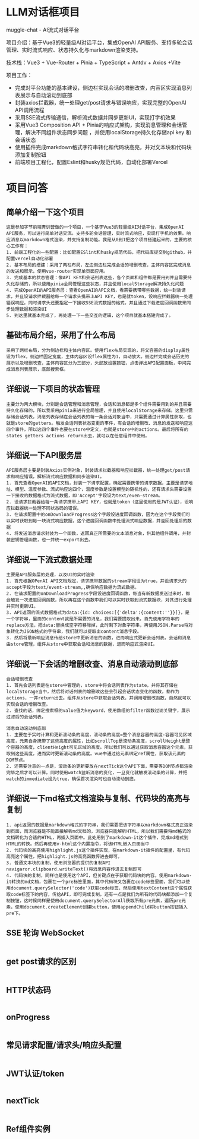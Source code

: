# LLM对话框项目

muggle-chat  -  AI流式对话平台

项目介绍：基于Vue3的轻量级AI对话平台，集成OpenAI API服务、支持多轮会话管理、实时流式响应、状态持久化与markdown渲染支持。

技术栈：Vue3 + Vue-Router + Pinia + TypeScript + Antdv + Axios +Vite

项目工作：

* 完成对平台功能的基本建设，侧边栏实现会话的增删改查，内容区实现消息列表展示与自动滚动到底部
* 封装axios拦截器，统一处理get/post请求与错误响应，实现完整的OpenAI API调用流程 
* 采用SSE流式传输通信，解析流式数据并同步更新UI，实现打字机效果
* 采用Vue3 Composition API + Pinia的响应式架构，实现消息管理和会话管理，解决不同组件状态同步问题 ，并使用localStorage持久化存储api key 和会话状态
* 使用插件完成markdown格式字符串转化和代码块高亮，并对文本块和代码块添加复制按钮
* 前端项目工程化，配置Eslint和husky规范代码，自动化部署Vercel

# 项目问答

## 简单介绍一下这个项目

```
这是参加字节前端青训营做的一个项目，一个基于Vue3的轻量级AI对话平台，集成OpenAI API服务，可以进行简单对话交流。支持多轮会话管理，实时流式响应，实现打字机的效果。响应消息以markdown格式渲染，并支持复制功能。我是从0到1把这个项目搭建起来的，主要的核心工作有：
1. 前端工程化的一些配置：比如配置ESlint和husky规范代码，把代码库提交到github，并配置vercel自动化部署
2. 基本布局的搭建：采用了两栏布局，左边侧边栏完成会话的增删改查，主体内容区完成消息的发送和展示，使用vue-router实现单页面应用。
3. 完成基本的状态管理：像API KEY和会话列表这些，各个页面和组件都是要用到并且需要持久化存储的，所以使用pinia全局管理这些状态，并且使用localStorage解决持久化问题
4. 完成OpenAI的API服务层：查看OpenAI的API文档，看需要携带哪些数据，统一封装请求，并且设请求拦截器给每一个请求头携带上API KEY，也是就token，设响应拦截器统一处理错误响应。同时请求头还要指定一下接收SSE流式数据的格式，并且通过下载进度回调函数来同步处理数据和渲染UI
5. 到这里就基本完成了，再处理一下一些交互的逻辑，这个项目就基本搭建完成了。
```

## 基础布局介绍，采用了什么布局

```
采用了两栏布局，分为侧边栏和主体内容区。使用flex布局实现的，将父容器的display属性设为flex，侧边栏固定宽度，主体内容区设flex属性为1，自动放大。侧边栏完成会话历史的展示以及增删改查，主体内容区分为三部分，头部放设置按钮，点击弹出API配置面板，中间完成消息列表展示，底部搜索框。
```

## 详细说一下项目的状态管理

```
主要分为两大模块，分别是会话管理和消息管理，会话和消息都是多个组件需要用到的并且需要持久化存储的，所以我采用pinia来进行全局管理，并且使用localStorage来存储。这里只需存储会话列表，消息列表存储在会话列表的每一条会话对象当中，只需要通过计算属性获取，也就是store的getters。触发会话列表状态变更的事件，有会话的增删改、消息的发送和响应这四个事件，所以这四个事件也要在store中定义，也就是store中的actions。最后将所有的states getters actions return出去，就可以在任意组件中使用。
```

## 详细说一下API服务层

```
API服务层主要是封装Axios实例对象，封装请求拦截器和响应拦截器，统一处理get/post请求和响应错误，解析流式响应数据和同步渲染UI。
1. 首先查看OpenAI的API文档，封装一下请求配置，确定需要携带的请求数据，主要是请求地址、模型、温度参数、流式响应这四个，温度参数是设置模型的随机性的，还有请求头需要设置一下接收的数据格式为流式数据，即'Accept'字段设为text/even-stream。
2. 设请求拦截器给每一条请求携带上API KEY，也就是token（这里使用的是JWT认证），设响应拦截器统一处理不同状态码的错误。
3. 在请求配置中的onDownloadProgress这个字段设进度回调函数，因为在这个字段我们可以实时获取到每一块流式响应数据，这个进度回调函数中处理流式响应数据，并返回处理后的数据
4. 将发送消息请求封装为一个函数，返回真正所需要的文本消息对象，供其他组件调用，并封装密钥管理函数，也一并统一export出去。
```

## 详细说一下流式数据处理

```
主要是API服务层的处理，以及UI的实时渲染
1. 首先根据OPenAI API文档规定，请求携带数据的stream字段设为true，并设请求头的accept字段为text/event-stream,,确保响应数据为流式数据。
2. 在请求配置的onDownloadProgress字段设进度回调函数，每当有新数据发送过来时，都会触发一次进度回调函数，所以再在这个函数中我们可以实时获取到流式数据块，对其进行处理并实时更新UI。
3. API返回的流式数据格式为data:{id: choices:[{'delta':{content:''}}]}，是一个字符串，里面的content就是所需要的消息，我们需要提取出来。首先使用字符串的replace方法，把data:替换成空字符移除掉，此时剩下对象字符串，再使用JSON.Parse将对象转化为JSON格式的字符串，我们就可以提取出content消息字段。
3. 然后将最新响应消息传给store中更新消息的函数，进而响应式更新会话列表。会话和消息由store管理，组件从store中获取会话和消息的数据，进而响应式渲染UI。
```

## 详细说一下会话的增删改查、消息自动滚动到底部

```
会话增删改查
1. 首先会话列表是在store中管理的，store中将会话列表作为state，并将其存储在localStorage当中，然后将对话列表的增删改这些会引起会话状态变化的函数，都作为actions，一并return出去。组件从store中获取会话列表，并调用增删改函数，自然就可以实现会话的增删改查。
2. 查找的话，绑定搜索框的value值为keyword，使用数组的filter函数过滤关键字，展示过滤后的会话列表。

消息自动滚动到底部
1. 主要在于实时计算和更新滚动条的高度，滚动条的高度=整个消息容器的高度-容器可见区域高度，元素自身携带了这些高度的属性，比如scrollTop是滚动条高度，scrollHeight是整个容器的高度，clientHeight可见区域的高度。所以我们可以通过获取消息容器这个元素，获取到这些高度，进而实时更新滚动条的高度。vue中通过给元素绑定ref属性，获取该元素的DOM节点。
2. 还需要注意的一点是，滚动条的更新要放在nextTick这个API下面，需要等DOM节点都渲染完毕之后才可以计算。同时使用watch监听消息的变化，一旦变化就触发滚动条的计算，并把watch的immediate设为true，确保首次渲染时也自动滚动到底。
```

## 详细说一下md格式文档渲染与复制、代码块的高亮与复制

```
1. api返回的数据是markdown格式的字符串，我们需要把该字符串以markdown格式真正渲染到页面，而浏览器是不能直接解析md文档的，浏览器只能解析HTML，所以我们需要将md格式的文档转化为合适的HTML，再插入页面中。此处用到了markdown-it这个插件，完成md格式到HTML的转换。然后再使用v-html这个内置指令，将该HTML嵌入页面当中
2. 代码块的高亮使用highlight.js这个插件实现，在markdown-it插件的配置里，有代码高亮这个属性，把highlight.js的高亮函数传进去即可。
3. 普通文本块的复制，使用浏览器的提供的复制API navigaror.clipboard.writeText()将消息内容传进去复制即可
4. 代码块的复制，同样也是使用这个API，但关键点在于获取代码块的内容。使用markdown-it转换的md文档，包裹在一个pre标签里面，其中代码块又包裹在code标签里面，我们可以使用document.querySelector('code')获取code标签，然后使用textContent这个属性获取code标签下的内容，传给API，即可完成复制。还有一点是我们为所有的代码块都添加一个复制按钮，这时候同样是使用document.querySelectorAll获取所有pre元素，遍历pre元素，使用document.createElement创建button，使用appendChild将button按钮插入pre下。
```

## SSE  轮询  WebSocket

```

```

## get post请求的区别

```

```

## HTTP状态码

```

```

## onProgress

```

```

## 常见请求配置/请求头/响应头配置

```

```

## JWT认证/token

```

```

## nextTick

```

```

## Ref组件实例

```

```

